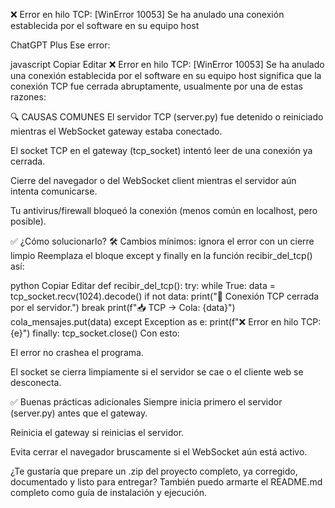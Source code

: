 ❌ Error en hilo TCP: [WinError 10053] Se ha anulado una conexión establecida por el software en su equipo host


ChatGPT Plus
Ese error:

javascript
Copiar
Editar
❌ Error en hilo TCP: [WinError 10053] Se ha anulado una conexión establecida por el software en su equipo host
significa que la conexión TCP fue cerrada abruptamente, usualmente por una de estas razones:

🔍 CAUSAS COMUNES
El servidor TCP (server.py) fue detenido o reiniciado mientras el WebSocket gateway estaba conectado.

El socket TCP en el gateway (tcp_socket) intentó leer de una conexión ya cerrada.

Cierre del navegador o del WebSocket client mientras el servidor aún intenta comunicarse.

Tu antivirus/firewall bloqueó la conexión (menos común en localhost, pero posible).

✅ ¿Cómo solucionarlo?
🛠️ Cambios mínimos: ignora el error con un cierre limpio
Reemplaza el bloque except y finally en la función recibir_del_tcp() así:

python
Copiar
Editar
def recibir_del_tcp():
    try:
        while True:
            data = tcp_socket.recv(1024).decode()
            if not data:
                print("🔌 Conexión TCP cerrada por el servidor.")
                break
            print(f"📥 TCP → Cola: {data}")
            cola_mensajes.put(data)
    except Exception as e:
        print(f"❌ Error en hilo TCP: {e}")
    finally:
        tcp_socket.close()
Con esto:

El error no crashea el programa.

El socket se cierra limpiamente si el servidor se cae o el cliente web se desconecta.

✅ Buenas prácticas adicionales
Siempre inicia primero el servidor (server.py) antes que el gateway.

Reinicia el gateway si reinicias el servidor.

Evita cerrar el navegador bruscamente si el WebSocket aún está activo.

¿Te gustaría que prepare un .zip del proyecto completo, ya corregido, documentado y listo para entregar? También puedo armarte el README.md completo como guía de instalación y ejecución.

